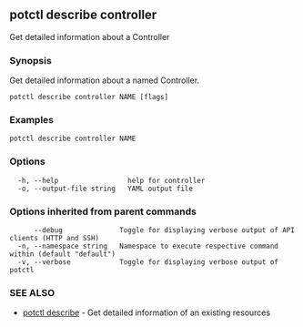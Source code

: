 ## potctl describe controller

Get detailed information about a Controller

### Synopsis

Get detailed information about a named Controller.

```
potctl describe controller NAME [flags]
```

### Examples

```
potctl describe controller NAME
```

### Options

```
  -h, --help                 help for controller
  -o, --output-file string   YAML output file
```

### Options inherited from parent commands

```
      --debug              Toggle for displaying verbose output of API clients (HTTP and SSH)
  -n, --namespace string   Namespace to execute respective command within (default "default")
  -v, --verbose            Toggle for displaying verbose output of potctl
```

### SEE ALSO

* [potctl describe](potctl_describe.md)	 - Get detailed information of an existing resources



